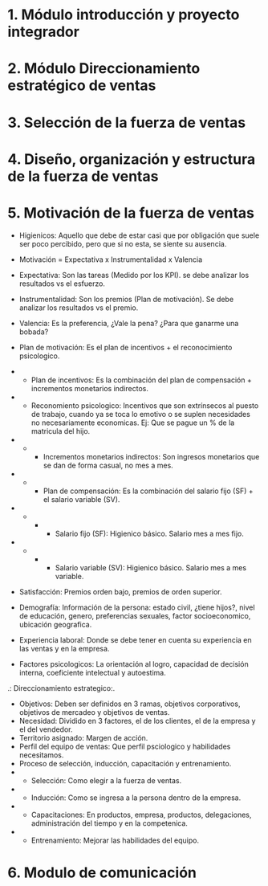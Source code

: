 # 1. Módulo introducción y proyecto integrador
# 2. Módulo Direccionamiento estratégico de ventas



# 3. Selección de la fuerza de ventas



# 4. Diseño, organización y estructura de la fuerza de ventas



# 5. Motivación de la fuerza de ventas

- Higienicos: Aquello que debe de estar casi que por obligación que suele ser poco percibido, pero que si no esta, se siente su ausencia. 
- Motivación = Expectativa x Instrumentalidad x Valencia
- Expectativa: Son las tareas (Medido por los KPI). se debe analizar los resultados vs el esfuerzo.
- Instrumentalidad: Son los premios (Plan de motivación). Se debe analizar los resultados vs el premio.
- Valencia: Es la preferencia, ¿Vale la pena? ¿Para que ganarme una bobada?

- Plan de motivación: Es el plan de incentivos + el reconocimiento psicologico.
- - Plan de incentivos: Es la combinación del plan de compensación + incrementos monetarios indirectos.
- - Reconomiento psicologico: Incentivos que son extrínsecos al puesto de trabajo, cuando ya se toca lo emotivo o se suplen necesidades no necesariamente economicas. Ej: Que se pague un % de la matricula del hijo.
- - - Incrementos monetarios indirectos: Son ingresos monetarios que se dan de forma casual, no mes a mes.
- - - Plan de compensación: Es la combinación del salario fijo (SF) + el salario variable (SV).
- - - - Salario fijo (SF): Higienico básico. Salario mes a mes fijo.
- - - - Salario variable (SV): Higienico básico. Salario mes a mes variable.

- Satisfacción: Premios orden bajo, premios de orden superior.
- Demografía: Información de la persona: estado civil, ¿tiene hijos?, nivel de educación, genero, preferencias sexuales, factor socioeconomico, ubicación geografica.
- Experiencia laboral: Donde se debe tener en cuenta su experiencia en las ventas y en la empresa.
- Factores psicologicos: La orientación al logro, capacidad de decisión interna, coeficiente intelectual y autoestima.

.: Direccionamiento estrategico:.
- Objetivos: Deben ser definidos en 3 ramas, objetivos corporativos, objetivos de mercadeo y objetivos de ventas.
- Necesidad: Dividido en 3 factores, el de los clientes, el de la empresa y el del vendedor.
- Territorio asignado: Margen de acción.
- Perfil del equipo de ventas: Que perfil psciologico y habilidades necesitamos.
- Proceso de selección, inducción, capacitación y entrenamiento. 
- - Selección: Como elegir a la fuerza de ventas.
- - Inducción: Como se ingresa a la persona dentro de la empresa.
- - Capacitaciones: En productos, empresa, productos, delegaciones, administración del tiempo y en la competenica.
- - Entrenamiento: Mejorar las habilidades del equipo.

# 6. Modulo de comunicación

